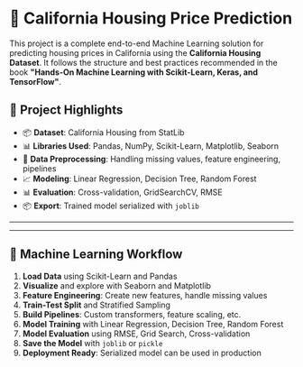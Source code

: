 # 🏡 California Housing Price Prediction

This project is a complete end-to-end Machine Learning solution for predicting housing prices in California using the **California Housing Dataset**. It follows the structure and best practices recommended in the book **"Hands-On Machine Learning with Scikit-Learn, Keras, and TensorFlow"**.

## 🚀 Project Highlights

- 📦 **Dataset**: California Housing from StatLib
- 📊 **Libraries Used**: Pandas, NumPy, Scikit-Learn, Matplotlib, Seaborn
- 🧼 **Data Preprocessing**: Handling missing values, feature engineering, pipelines
- 📈 **Modeling**: Linear Regression, Decision Tree, Random Forest
- 📊 **Evaluation**: Cross-validation, GridSearchCV, RMSE
- 📦 **Export**: Trained model serialized with `joblib`

---

---

## 🧠 Machine Learning Workflow

1. **Load Data** using Scikit-Learn and Pandas
2. **Visualize** and explore with Seaborn and Matplotlib
3. **Feature Engineering**: Create new features, handle missing values
4. **Train-Test Split** and Stratified Sampling
5. **Build Pipelines**: Custom transformers, feature scaling, etc.
6. **Model Training** with Linear Regression, Decision Tree, Random Forest
7. **Model Evaluation** using RMSE, Grid Search, Cross-validation
8. **Save the Model** with `joblib` or `pickle`
9. **Deployment Ready**: Serialized model can be used in production

